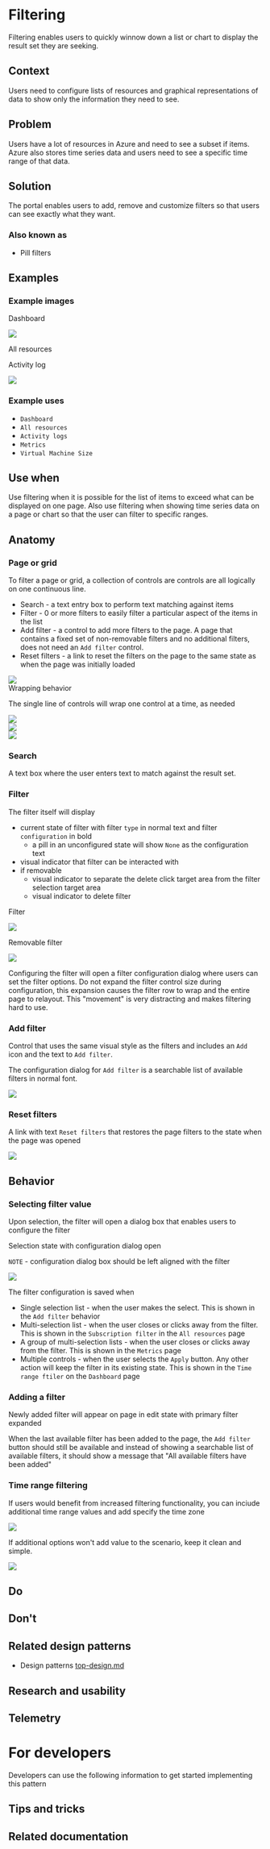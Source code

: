# Filtering
Filtering enables users to quickly winnow down a list or chart to display the result set they are seeking.

## Context
Users need to configure lists of resources and graphical representations of data to show only the information they need to see.

## Problem
Users have a lot of resources in Azure and need to see a subset if items.  Azure also stores time series data and users need to see a specific time range of that data.

## Solution
The portal enables users to add, remove and customize filters so that users can see exactly what they want.

### Also known as
<!-- Bulleted list of other terms used to describe the solution, if any -->
* Pill filters

## Examples

### Example images
<!-- Include example image of the solution in the portal -->
Dashboard
<div style="max-width:800px">
<img alttext="Full time range" src="../media/design-patterns-page-filtering/dashboard.PNG"  />
</div>

All resources
<!-- TODO UX screenshot of new browse -->

Activity log
<div style="max-width:800px">
<img alttext="Time range" src="../media/design-patterns-page-filtering/activity-log.png"  />
</div>

### Example uses

* `Dashboard` 
* `All resources`
* `Activity logs`
* `Metrics`  
* `Virtual Machine Size`

## Use when
Use filtering when it is possible for the list of items to exceed what can be displayed on one page.  Also use filtering when showing time series data on a page or chart so that the user can filter to specific ranges.

## Anatomy

### Page or grid
To filter a page or grid, a collection of controls are controls are all logically on one continuous line.
* Search - a text entry box to perform text matching against items
* Filter - 0 or more filters to easily filter a particular aspect of the items in the list
* Add filter - a control to add more filters to the page. A page that contains a fixed set of non-removable filters and no additional filters, does not need an `Add filter` control.
* Reset filters - a link to reset the filters on the page to the same state as when the page was initially loaded

<div style="max-width:800px">
<img alttext="Time range" src="../media/design-patterns-page-filtering/anatomy-page.PNG"  />
</div>
Wrapping behavior

The single line of controls will wrap one control at a time, as needed
<div style="max-width:600px">
<img alttext="Time range" src="../media/design-patterns-page-filtering/anatomy-page-wrap-1.PNG"  />
</div>


<div style="max-width:500px">
<img alttext="Time range" src="../media/design-patterns-page-filtering/anatomy-page-wrap-2.PNG"  />
</div>


<div style="max-width:400px">
<img alttext="Time range" src="../media/design-patterns-page-filtering/anatomy-page-wrap-3.PNG"  />
</div>

### Search 
A text box where the user enters text to match against the result set.

### Filter 
The filter itself will display
* current state of filter with filter `type` in normal text and filter `configuration` in bold
    * a pill in an unconfigured state will show `None` as the configuration text
* visual indicator that filter can be interacted with
* if removable
    * visual indicator to separate the delete click target area from the filter selection target area
    * visual indicator to delete filter

Filter 
<div style="max-width:200px">
<img alttext="Time range" src="../media/design-patterns-page-filtering/anatomy-filter.PNG"  />
</div>

Removable filter
<div style="max-width:200px">
<img alttext="Time range" src="../media/design-patterns-page-filtering/anatomy-filter-removable.PNG"  />
</div>

Configuring the filter will open a filter configuration dialog where users can set the filter options.  Do not expand the filter control size during configuration, this expansion causes the filter row to wrap and the entire page to relayout.  This "movement" is very distracting and makes filtering hard to use.
<!-- TODO UX get image of filter configuration-->

### Add filter 
Control that uses the same visual style as the filters and includes an `Add` icon and the text to `Add filter`.  

The configuration dialog for `Add filter` is a searchable list of available filters in normal font.
<!-- TODO UX screenshot with correct text style text label should be singular -->
<div style="max-width:200px">
<img alttext="Time range" src="../media/design-patterns-page-filtering/add-filter.PNG"  />
</div>

### Reset filters
A link with text `Reset filters` that restores the page filters to the state when the page was opened
<div style="max-width:200px">
<img alttext="Time range" src="../media/design-patterns-page-filtering/reset-filters.PNG"  />
</div>


## Behavior
<!-- TODO UX - resolve bldae pinning behavior - blade pinned with filter set?  resolve with activity logs -->
### Selecting filter value
Upon selection, the filter will open a dialog box that enables users to configure the filter

Selection state with configuration dialog open

`NOTE` - configuration dialog box should be left aligned with the filter
<!-- TODO UX screenshot with correct alignment -->
<div style="max-width:400px">
<img alttext="Time range" src="../media/design-patterns-page-filtering/filter-multi-select.PNG"  />
</div>

The filter configuration is saved when
* Single selection list - when the user makes the select.  This is shown in the `Add filter` behavior
* Multi-selection list - when the user closes or clicks away from the filter.  This is shown in the `Subscription filter` in the `All resources` page
* A group of multi-selection lists - when the user closes or clicks away from the filter.  This is shown in the `Metrics` page
* Multiple controls - when the user selects the `Apply` button.  Any other action will keep the filter in its existing state.  This is shown in the `Time range ftiler` on the `Dashboard` page

### Adding a filter
Newly added filter will appear on page in edit state with primary filter expanded

When the last available filter has been added to the page, the `Add filter` button should still be available and instead of showing a searchable list of available filters, it should show a message that "All available filters have been added"

### Time range filtering

If users would benefit from increased filtering functionality, you can inciude additional time range values and add specify the time zone
<div style="max-width:800px">
<img alttext="Full time range" src="../media/design-patterns-page-filtering/filter-time-range-1.PNG"  />
</div>

If additional options won't add value to the scenario, keep it clean and simple. 
<div style="max-width:800px">
<img alttext="Time range" src="../media/design-patterns-page-filtering/filter-time-range-2.PNG"  />
</div>

## Do
<!-- Bulleted list of reminders for best practices-->

## Don't 
<!-- Bulleted list of things to avoid -->

## Related design patterns
<!-- Links to related design patterns.  Always include the link to the readme -->
* Design patterns [top-design.md](top-design.md)

## Research and usability
<!-- Links to the research for the solution -->

## Telemetry
<!-- Links to portal telemetry showing the solution usage -->

# For developers
Developers can use the following information to get started implementing this pattern

## Tips and tricks
<!-- Bulleted list of tips and tricks for developers -->

## Related documentation
<!-- Links to related developer docs -->
